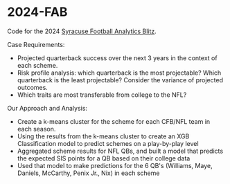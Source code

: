 # 2024-FAB

Code for the 2024 [Syracuse Football Analytics Blitz](https://footballanalyticsblitz.weebly.com/past-fabs.html).

Case Requirements:
- Projected quarterback success over the next 3 years in the context of each scheme.
- Risk profile analysis: which quarterback is the most projectable? Which quarterback is the least projectable? Consider the variance of projected outcomes.
- Which traits are most transferable from college to the NFL?

Our Approach and Analysis:
- Create a k-means cluster for the scheme for each CFB/NFL team in each season.
- Using the results from the k-means cluster to create an XGB Classification model to predict schemes on a play-by-play level
- Aggregated scheme results for NFL QBs, and built a model that predicts the expected SIS points for a QB based on their college data
- Used that model to make predictions for the 6 QB's (Williams, Maye, Daniels, McCarthy, Penix Jr., Nix) in each scheme
